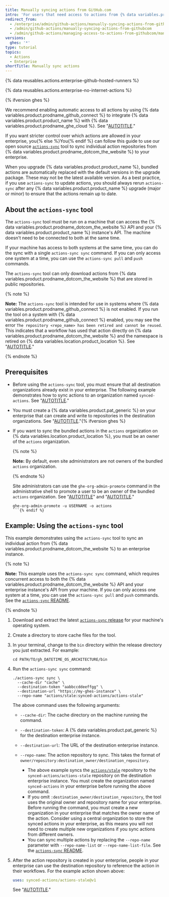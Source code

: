 ```yaml
---
title: Manually syncing actions from GitHub.com
intro: 'For users that need access to actions from {% data variables.product.prodname_dotcom_the_website %}, you can sync specific actions to your enterprise.'
redirect_from:
  - /enterprise/admin/github-actions/manually-syncing-actions-from-githubcom
  - /admin/github-actions/manually-syncing-actions-from-githubcom
  - /admin/github-actions/managing-access-to-actions-from-githubcom/manually-syncing-actions-from-githubcom
versions:
  ghes: '*'
type: tutorial
topics:
  - Actions
  - Enterprise
shortTitle: Manually sync actions
---
```


{% data reusables.actions.enterprise-github-hosted-runners %}

{% data reusables.actions.enterprise-no-internet-actions %}

{% ifversion ghes %}

We recommend enabling automatic access to all actions by using {% data variables.product.prodname_github_connect %} to integrate {% data variables.product.product_name %} with {% data variables.product.prodname_ghe_cloud %}. See "[AUTOTITLE](/admin/github-actions/managing-access-to-actions-from-githubcom/enabling-automatic-access-to-githubcom-actions-using-github-connect)."

If you want stricter control over which actions are allowed in your enterprise, you{% else %}You{% endif %} can follow this guide to use our open source [`actions-sync`](https://github.com/actions/actions-sync) tool to sync individual action repositories from {% data variables.product.prodname_dotcom_the_website %} to your enterprise.

When you upgrade {% data variables.product.product_name %}, bundled actions are automatically replaced with the default versions in the upgrade package. These may not be the latest available version. As a best practice, if you use `actions-sync` to update actions, you should always rerun `actions-sync` after any {% data variables.product.product_name %} upgrade (major or minor) to ensure that the actions remain up to date.

## About the `actions-sync` tool

The `actions-sync` tool must be run on a machine that can access the {% data variables.product.prodname_dotcom_the_website %} API and your {% data variables.product.product_name %} instance's API. The machine doesn't need to be connected to both at the same time.

If your machine has access to both systems at the same time, you can do the sync with a single `actions-sync sync` command. If you can only access one system at a time, you can use the `actions-sync pull` and `push` commands.

The `actions-sync` tool can only download actions from {% data variables.product.prodname_dotcom_the_website %} that are stored in public repositories.

{% note %}

**Note:** The `actions-sync` tool is intended for use in systems where {% data variables.product.prodname_github_connect %} is not enabled. If you run the tool on a system with {% data variables.product.prodname_github_connect %} enabled, you may see the error `The repository <repo_name> has been retired and cannot be reused`. This indicates that a workflow has used that action directly on {% data variables.product.prodname_dotcom_the_website %} and the namespace is retired on {% data variables.location.product_location %}. See "[AUTOTITLE](/admin/github-actions/managing-access-to-actions-from-githubcom/enabling-automatic-access-to-githubcom-actions-using-github-connect#automatic-retirement-of-namespaces-for-actions-accessed-on-githubcom)."

{% endnote %}

## Prerequisites

* Before using the `actions-sync` tool, you must ensure that all destination organizations already exist in your enterprise. The following example demonstrates how to sync actions to an organization named `synced-actions`. See "[AUTOTITLE](/organizations/collaborating-with-groups-in-organizations/creating-a-new-organization-from-scratch)."
* You must create a {% data variables.product.pat_generic %} on your enterprise that can create and write to repositories in the destination organizations. See "[AUTOTITLE](/authentication/keeping-your-account-and-data-secure/creating-a-personal-access-token)."{% ifversion ghes %}
* If you want to sync the bundled actions in the `actions` organization on {% data variables.location.product_location %}, you must be an owner of the `actions` organization.

  {% note %}

  **Note:** By default, even site administrators are not owners of the bundled `actions` organization.

  {% endnote %}

  Site administrators can use the `ghe-org-admin-promote` command in the administrative shell to promote a user to be an owner of the bundled `actions` organization. See "[AUTOTITLE](/admin/configuration/configuring-your-enterprise/accessing-the-administrative-shell-ssh)" and "[AUTOTITLE](/admin/configuration/configuring-your-enterprise/command-line-utilities#ghe-org-admin-promote)."

  ```shell
  ghe-org-admin-promote -u USERNAME -o actions
  ```{% endif %}

## Example: Using the `actions-sync` tool

This example demonstrates using the `actions-sync` tool to sync an individual action from {% data variables.product.prodname_dotcom_the_website %} to an enterprise instance.

{% note %}

**Note:** This example uses the `actions-sync sync` command, which requires concurrent access to both the {% data variables.product.prodname_dotcom_the_website %} API and your enterprise instance's API from your machine. If you can only access one system at a time, you can use the `actions-sync pull` and `push` commands. See the [`actions-sync` README](https://github.com/actions/actions-sync#not-connected-instances).

{% endnote %}

1. Download and extract the latest [`actions-sync` release](https://github.com/actions/actions-sync/releases) for your machine's operating system.
1. Create a directory to store cache files for the tool.
1. In your terminal, change to the `bin` directory within the release directory you just extracted. For example:

   ```shell
   cd PATH/TO/gh_DATETIME_OS_ARCHITECTURE/bin
   ```

1. Run the `actions-sync sync` command:

   ```shell
   ./actions-sync sync \
     --cache-dir "cache" \
     --destination-token "aabbccddeeffgg" \
     --destination-url "https://my-ghes-instance" \
     --repo-name "actions/stale:synced-actions/actions-stale"
   ```

   The above command uses the following arguments:

   * `--cache-dir`: The cache directory on the machine running the command.
   * `--destination-token`: A {% data variables.product.pat_generic %} for the destination enterprise instance.
   * `--destination-url`: The URL of the destination enterprise instance.
   * `--repo-name`: The action repository to sync. This takes the format of `owner/repository:destination_owner/destination_repository`.

     * The above example syncs the [`actions/stale`](https://github.com/actions/stale) repository to the `synced-actions/actions-stale` repository on the destination enterprise instance. You must create the organization named `synced-actions` in your enterprise before running the above command.
     * If you omit `:destination_owner/destination_repository`, the tool uses the original owner and repository name for your enterprise. Before running the command, you must create a new organization in your enterprise that matches the owner name of the action. Consider using a central organization to store the synced actions in your enterprise, as this means you will not need to create multiple new organizations if you sync actions from different owners.
     * You can sync multiple actions by replacing the `--repo-name` parameter with `--repo-name-list` or `--repo-name-list-file`. See the [`actions-sync` README](https://github.com/actions/actions-sync#actions-sync).
1. After the action repository is created in your enterprise, people in your enterprise can use the destination repository to reference the action in their workflows. For the example action shown above:

   ```yaml
   uses: synced-actions/actions-stale@v1
   ```

   See "[AUTOTITLE](/actions/using-workflows/workflow-syntax-for-github-actions#jobsjob_idstepsuses)."
